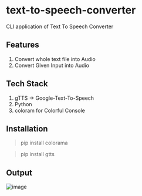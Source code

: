 # text-to-speech-converter
CLI application of Text To Speech Converter

## Features
1. Convert whole text file into Audio
2. Convert Given Input into Audio

## Tech Stack
1. gTTS -> Google-Text-To-Speech
2. Python
3. coloram for Colorful Console

## Installation

> pip install colorama

> pip install gtts

## Output

![image](https://user-images.githubusercontent.com/91014156/184503130-5010753d-4366-4472-a163-1888a8ed0f55.png)
